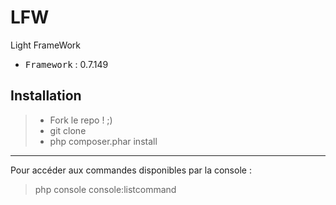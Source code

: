 # LFW
Light FrameWork

 - <kbd>Framework</kbd> : 0.7.149

Installation
----------

> - Fork le repo ! ;)
> - git clone
> - php composer.phar install

----------

Pour accéder aux commandes disponibles par la console :
> php console console:listcommand